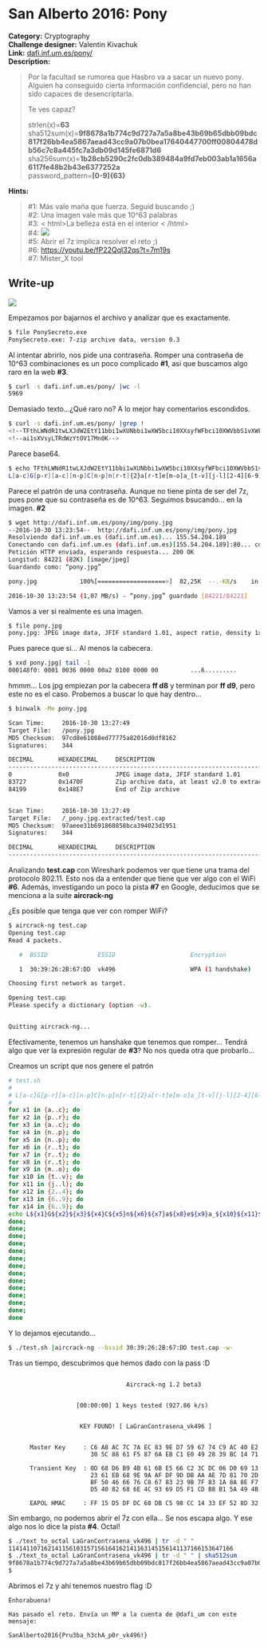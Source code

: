 # San Alberto 2016: Pony

**Category:** Cryptography  
**Challenge designer:** Valentin Kivachuk  
**Link:** [dafi.inf.um.es/pony/](http://dafi.inf.um.es/pony/)   
**Description:**  
> Por la facultad se rumorea que Hasbro va a sacar un nuevo pony. Alguien ha conseguido cierta información confidencial, pero no han sido capaces de desencriptarla.
>
> Te ves capaz?
>	
> strlen(x)=**63**  
> sha512sum(x)=**9f8678a1b774c9d727a7a5a8be43b69b65dbb09bdc817f26bb4ea5867aead43cc9a07b0bea17640447700ff00804478db56c7c8a445fc7a3db09d145fe6871d6**  
> sha256sum(x)=**1b28cb5290c2fc0db389484a9fd7eb003ab1a1656a6117fe48b2b43e6377252a**  
> password_pattern=**[0-9]{63}**

**Hints:**
> \#1: Más vale maña que fuerza. Seguid buscando ;)  
> \#2: Una imagen vale más que 10^63 palabras  
> \#3: < html>La belleza está en el interior < /html>  
> \#4: 
> ![](https://github.com/vk496/SanAlberto_2016/raw/master/Pony/image.jpg)   
> \#5: Abrir el 7z implica resolver el reto ;)  
> \#6: https://youtu.be/fP22QqI32qs?t=7m19s  
> \#7: Mister_X tool  

## Write-up

![](https://github.com/vk496/SanAlberto_2016/raw/master/Pony/pony.jpg)

Empezamos por bajarnos el archivo y analizar que es exactamente.

```bash
$ file PonySecreto.exe 
PonySecreto.exe: 7-zip archive data, version 0.3
```

Al intentar abrirlo, nos pide una contraseña. Romper una contraseña de 10^63 combinaciones es un poco complicado **#1**, asi que buscamos algo raro en la web **#3**.

```bash
$ curl -s dafi.inf.um.es/pony/ |wc -l
5969
```

Demasiado texto...¿Qué raro no? A lo mejor hay comentarios escondidos.


```bash
$ curl -s dafi.inf.um.es/pony/ |grep !
<!--TFthLWNdR1twLXJdW2EtY11bbi1wXUNbbi1wXW5bci10XXsyfWFbci10XWVbbS1vXWFfW3Qtdl1b-->
<!--ai1sXVsyLTRdWzYtOV17Mn0K-->
```

Parece base64. 

```bash
$ echo TFthLWNdR1twLXJdW2EtY11bbi1wXUNbbi1wXW5bci10XXsyfWFbci10XWVbbS1vXWFfW3Qtdl1bai1sXVsyLTRdWzYtOV17Mn0K | base64 -d
L[a-c]G[p-r][a-c][n-p]C[n-p]n[r-t]{2}a[r-t]e[m-o]a_[t-v][j-l][2-4][6-9]{2}
```
Parece el patrón de una contraseña. Aunque no tiene pinta de ser del 7z, pues pone que su contraseña es de 10^63. Seguimos bsucando... en la imagen. **#2**

```bash
$ wget http://dafi.inf.um.es/pony/img/pony.jpg
--2016-10-30 13:23:54--  http://dafi.inf.um.es/pony/img/pony.jpg
Resolviendo dafi.inf.um.es (dafi.inf.um.es)... 155.54.204.189
Conectando con dafi.inf.um.es (dafi.inf.um.es)[155.54.204.189]:80... conectado.
Petición HTTP enviada, esperando respuesta... 200 OK
Longitud: 84221 (82K) [image/jpeg]
Guardando como: “pony.jpg”

pony.jpg            100%[===================>]  82,25K  --.-KB/s    in 0,08s   

2016-10-30 13:23:54 (1,07 MB/s) - “pony.jpg” guardado [84221/84221]
```

Vamos a ver si realmente es una imagen.

```bash
$ file pony.jpg
pony.jpg: JPEG image data, JFIF standard 1.01, aspect ratio, density 1x1, segment length 16, baseline, precision 8, 631x355, frames 3 
```

Pues parece que si... Al menos la cabecera. 

```bash
$ xxd pony.jpg| tail -1
000148f0: 0001 0036 0000 00a2 0100 0000 00         ...6......... 
```

hmmm... Los jpg empiezan por la cabecera **ff d8** y terminan por **ff d9**, pero este no es el caso. Probemos a buscar lo que hay dentro...

```bash
$ binwalk -Me pony.jpg 

Scan Time:     2016-10-30 13:27:49
Target File:   /pony.jpg
MD5 Checksum:  97cd8e61088ed77775a82016d0df8162
Signatures:    344

DECIMAL       HEXADECIMAL     DESCRIPTION
--------------------------------------------------------------------------------
0             0x0             JPEG image data, JFIF standard 1.01
83727         0x1470F         Zip archive data, at least v2.0 to extract, compressed size: 380, uncompressed size: 652, name: test.cap
84199         0x148E7         End of Zip archive


Scan Time:     2016-10-30 13:27:49
Target File:   /_pony.jpg.extracted/test.cap
MD5 Checksum:  97aeee31b691860858bca394023d1951
Signatures:    344

DECIMAL       HEXADECIMAL     DESCRIPTION
--------------------------------------------------------------------------------

```

Analizando **test.cap** con Wireshark podemos ver que tiene una trama del protocolo 802.11. Esto nos da a entender que tiene que ver algo con el WiFi **#6**. Además, investigando un poco la pista **#7** en Google, deducimos que se menciona a la suite **aircrack-ng**

¿Es posible que tenga que ver con romper WiFi?

```bash
$ aircrack-ng test.cap 
Opening test.cap
Read 4 packets.

   #  BSSID              ESSID                     Encryption

   1  30:39:26:2B:67:DD  vk496                     WPA (1 handshake)

Choosing first network as target.

Opening test.cap
Please specify a dictionary (option -w).


Quitting aircrack-ng...

```

Efectivamente, tenemos un hanshake que tenemos que romper... Tendrá algo que ver la expresión regular de **#3**? No nos queda otra que probarlo...

Creamos un script que nos genere el patrón

```bash
# test.sh
#
# L[a-c]G[p-r][a-c][n-p]C[n-p]n[r-t]{2}a[r-t]e[m-o]a_[t-v][j-l][2-4][6-9]{2}
#
for x1 in {a..c}; do 
for x2 in {p..r}; do 
for x3 in {a..c}; do 
for x4 in {n..p}; do 
for x5 in {n..p}; do 
for x6 in {r..t}; do 
for x7 in {r..t}; do 
for x8 in {r..t}; do 
for x9 in {m..o}; do 
for x10 in {t..v}; do 
for x11 in {j..l}; do 
for x12 in {2..4}; do 
for x13 in {6..9}; do 
for x14 in {6..9}; do 
echo L${x1}G${x2}${x3}${x4}C${x5}n${x6}${x7}a${x8}e${x9}a_${x10}${x11}${x12}${x13}${x14}; 
done;
done;
done;
done;
done;
done;
done;
done;
done;
done;
done;
done;
done; 
done
```

Y lo dejamos ejecutando...

```bash
$ ./test.sh |aircrack-ng --bssid 30:39:26:2B:67:DD test.cap -w-
```

Tras un tiempo, descubrimos que hemos dado con la pass :D

```

                                 Aircrack-ng 1.2 beta3


                   [00:00:00] 1 keys tested (927.86 k/s)


                    KEY FOUND! [ LaGranContrasena_vk496 ]


      Master Key     : C6 A8 AC 7C 7A EC 83 9E D7 59 67 74 C9 AC 40 E2 
                       30 5C 88 61 F5 87 6A EB C1 E0 49 28 39 BC 14 71 

      Transient Key  : 0D 68 D6 B9 4B 61 6B E5 66 C2 3C DC 06 D0 69 13 
                       23 61 EB 68 9E 9A AF DF 9D DB AA AE 7D 81 70 2D 
                       BF 50 46 66 76 C8 67 83 23 9B 7F 83 1A 8A 8E F7 
                       D5 40 82 68 6E 4C 93 69 D5 F1 CD B8 B1 5A 49 4B 

      EAPOL HMAC     : FF 15 D5 DF DC 68 DB C5 98 CC 14 33 EF 52 8D 32
```

Sin embargo, no podemos abrir el 7z con ella... Se nos escapa algo. Y ese algo nos lo dice la pista **#4**. Octal!

```bash
$ ./text_to_octal LaGranContrasena_vk496 | tr -d " "
114141107162141156103157156164162141163145156141137166153647166
$ ./text_to_octal LaGranContrasena_vk496 | tr -d " " | sha512sum 
9f8678a1b774c9d727a7a5a8be43b69b65dbb09bdc817f26bb4ea5867aead43cc9a07b0bea17640447700ff00804478db56c7c8a445fc7a3db09d145fe6871d6  -
$
```

Abrimos el 7z y ahí tenemos nuestro flag :D


```
Enhorabuena!

Has pasado el reto. Envía un MP a la cuenta de @dafi_um con este mensaje:

SanAlberto2016{Pru3ba_h3chA_p0r_vk496!}
```
